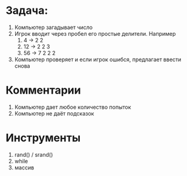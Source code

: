 # Задача:

1. Компьютер загадывает число
2. Игрок вводит через пробел его простые делители. Например
    1. 4 -> 2 2
    2. 12 -> 2 2 3
    3. 56 -> 7 2 2 2
3. Компьютер проверяет и если игрок ошибся, предлагает ввести снова

# Комментарии

1. Компьютер дает любое количество попыток
2. Компьютер не даёт подсказок

# Инструменты

1. rand() / srand()
2. while
3. массив
